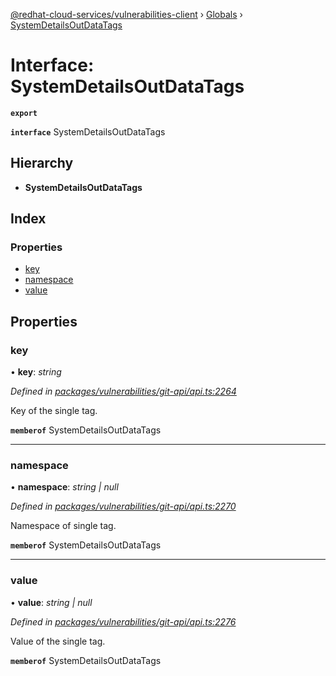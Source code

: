 [@redhat-cloud-services/vulnerabilities-client](../README.md) › [Globals](../globals.md) › [SystemDetailsOutDataTags](systemdetailsoutdatatags.md)

# Interface: SystemDetailsOutDataTags

**`export`** 

**`interface`** SystemDetailsOutDataTags

## Hierarchy

* **SystemDetailsOutDataTags**

## Index

### Properties

* [key](systemdetailsoutdatatags.md#key)
* [namespace](systemdetailsoutdatatags.md#namespace)
* [value](systemdetailsoutdatatags.md#value)

## Properties

###  key

• **key**: *string*

*Defined in [packages/vulnerabilities/git-api/api.ts:2264](https://github.com/RedHatInsights/javascript-clients/blob/master/packages/vulnerabilities/git-api/api.ts#L2264)*

Key of the single tag.

**`memberof`** SystemDetailsOutDataTags

___

###  namespace

• **namespace**: *string | null*

*Defined in [packages/vulnerabilities/git-api/api.ts:2270](https://github.com/RedHatInsights/javascript-clients/blob/master/packages/vulnerabilities/git-api/api.ts#L2270)*

Namespace of single tag.

**`memberof`** SystemDetailsOutDataTags

___

###  value

• **value**: *string | null*

*Defined in [packages/vulnerabilities/git-api/api.ts:2276](https://github.com/RedHatInsights/javascript-clients/blob/master/packages/vulnerabilities/git-api/api.ts#L2276)*

Value of the single tag.

**`memberof`** SystemDetailsOutDataTags
